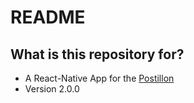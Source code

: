 # README #

## What is this repository for? ###

* A React-Native App for the [Postillon](http://www.der-postillon.com)
* Version 2.0.0

